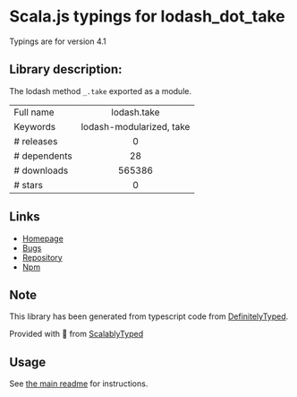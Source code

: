 
# Scala.js typings for lodash_dot_take

Typings are for version 4.1

## Library description:
The lodash method `_.take` exported as a module.

|                    |                 |
| ------------------ | :-------------: |
| Full name          | lodash.take |
| Keywords           | lodash-modularized, take |
| # releases         | 0 |
| # dependents       | 28 |
| # downloads        | 565386 |
| # stars            | 0 |

## Links
- [Homepage](https://lodash.com/)
- [Bugs](https://github.com/lodash/lodash/issues)
- [Repository](https://github.com/lodash/lodash)
- [Npm](https://www.npmjs.com/package/lodash.take)
    


## Note
This library has been generated from typescript code from [DefinitelyTyped](https://definitelytyped.org).

Provided with :purple_heart: from [ScalablyTyped](https://github.com/oyvindberg/ScalablyTyped)

## Usage
See [the main readme](../../readme.md) for instructions.


